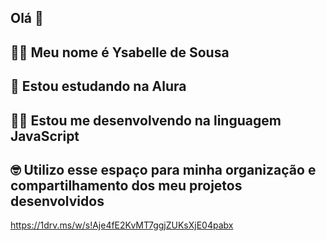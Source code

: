 ## Olá 👋
## 👱‍♀️ Meu nome é Ysabelle de  Sousa
## 🐶 Estou estudando na Alura
## 👩‍💻 Estou me desenvolvendo na linguagem JavaScript
## 🤓 Utilizo esse espaço para minha organização e compartilhamento dos meu projetos desenvolvidos
https://1drv.ms/w/s!Aje4fE2KvMT7ggjZUKsXjE04pabx 

